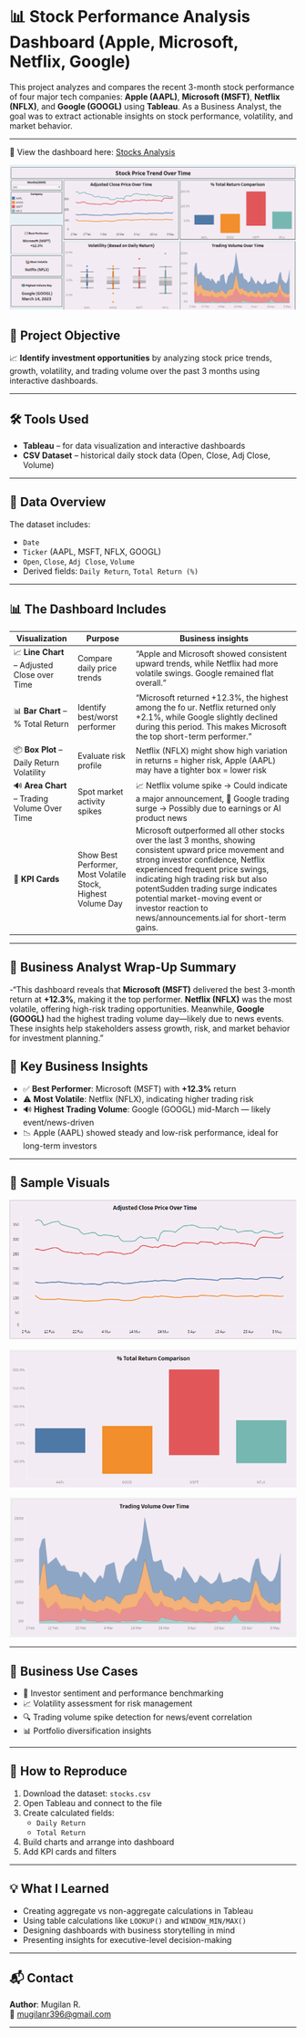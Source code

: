 # 📊 Stock Performance Analysis Dashboard (Apple, Microsoft, Netflix, Google)

This project analyzes and compares the recent 3-month stock performance of four major tech companies: **Apple (AAPL)**, **Microsoft (MSFT)**, **Netflix (NFLX)**, and **Google (GOOGL)** using **Tableau**. As a Business Analyst, the goal was to extract actionable insights on stock performance, volatility, and market behavior.

---
📍 View the dashboard here: [Stocks Analysis](Stocks_Analysis.twbx)

![StocksAnalysis](/Assets/Stock_Market_Summary.png) 

## 🧠 Project Objective

📈 **Identify investment opportunities** by analyzing stock price trends, growth, volatility, and trading volume over the past 3 months using interactive dashboards.

---

## 🛠️ Tools Used

- **Tableau** – for data visualization and interactive dashboards  
- **CSV Dataset** – historical daily stock data (Open, Close, Adj Close, Volume)

---

## 📁 Data Overview

The dataset includes:
- `Date`
- `Ticker` (AAPL, MSFT, NFLX, GOOGL)
- `Open`, `Close`, `Adj Close`, `Volume`
- Derived fields: `Daily Return`, `Total Return (%)`

---

## 📊 The Dashboard Includes

| Visualization | Purpose | Business insights |
|---------------|---------|-------------------|
| 📈 **Line Chart** – Adjusted Close over Time | Compare daily price trends | “Apple and Microsoft showed consistent upward trends, while Netflix had more volatile swings. Google remained flat overall.” |
| 📊 **Bar Chart** – % Total Return | Identify best/worst performer | “Microsoft returned +12.3%, the highest among the fo ur. Netflix returned only +2.1%, while Google slightly declined during this period. This makes Microsoft the top short-term performer.” |
| 📦 **Box Plot** – Daily Return Volatility | Evaluate risk profile | Netflix (NFLX) might show high variation in returns = higher risk, Apple (AAPL) may have a tighter box = lower risk |
| 🔊 **Area Chart** – Trading Volume Over Time | Spot market activity spikes | 📈 Netflix volume spike → Could indicate a major announcement, 📰 Google trading surge → Possibly due to earnings or AI product news |
| 🧾 **KPI Cards** | Show Best Performer, Most Volatile Stock, Highest Volume Day | Microsoft outperformed all other stocks over the last 3 months, showing consistent upward price movement and strong investor confidence, Netflix experienced frequent price swings, indicating high trading risk but also potentSudden trading surge indicates potential market-moving event or investor reaction to news/announcements.ial for short-term gains. |

---
## 🧠 Business Analyst Wrap-Up Summary

-“This dashboard reveals that **Microsoft (MSFT)** delivered the best 3-month return at **+12.3%**, making it the top performer. **Netflix (NFLX)** was the most volatile, offering high-risk trading opportunities. Meanwhile, **Google (GOOGL)** had the highest trading volume day—likely due to news events. These insights help stakeholders assess growth, risk, and market behavior for investment planning.”


## 📌 Key Business Insights

- ✅ **Best Performer**: Microsoft (MSFT) with **+12.3%** return
- ⚠️ **Most Volatile**: Netflix (NFLX), indicating higher trading risk
- 🔊 **Highest Trading Volume**: Google (GOOGL) mid-March — likely event/news-driven
- 📉 Apple (AAPL) showed steady and low-risk performance, ideal for long-term investors

---

## 📎 Sample Visuals

![AdjCloseOverTime](Assets/AdjClose_OverTime.png)  

![Total_Return_comparison](Assets/Total_Return_comparison.png) 

![Trading_Volume_Overtime](Assets/Trading_Volume_Overtime.png)

---
## 🧾 Business Use Cases

- 💼 Investor sentiment and performance benchmarking
- 📈 Volatility assessment for risk management
- 🔍 Trading volume spike detection for news/event correlation
- 📊 Portfolio diversification insights

---

## 🧰 How to Reproduce

1. Download the dataset: `stocks.csv`
2. Open Tableau and connect to the file
3. Create calculated fields:
   - `Daily Return`
   - `Total Return`
4. Build charts and arrange into dashboard
5. Add KPI cards and filters

---

## 💡 What I Learned

- Creating aggregate vs non-aggregate calculations in Tableau
- Using table calculations like `LOOKUP()` and `WINDOW_MIN/MAX()`
- Designing dashboards with business storytelling in mind
- Presenting insights for executive-level decision-making

---

## 📬 Contact

**Author**: Mugilan R.  
📧 mugilanr396@gmail.com


---

